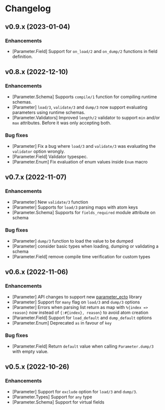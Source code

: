 # Changelog

## v0.9.x (2023-01-04)

### Enhancements

* [Parameter.Field] Support for `on_load/2` and `on_dump/2` functions in field definition.

## v0.8.x (2022-12-10)

### Enhancements

* [Parameter.Schema] Supports `compile/1` function for compiling runtime schemas.
* [Parameter] `load/3`, `validate/3` and `dump/3` now support evaluating parameters using runtime schemas.
* [Parameter.Validators] Improved `length/2` validator to support `min` and/or `max` attributes. Before it was only accepting both.

### Bug fixes
* [Parameter] Fix a bug where `load/3` and `validate/3` was evaluating the `validator` option wrongly.
* [Parameter.Field] Validator typespec.
* [Parameter.Enum] Fix evaluation of enum values inside `Enum` macro

## v0.7.x (2022-11-07)

### Enhancements

* [Parameter] New `validate/3` function
* [Parameter] Supports for `load/3` parsing maps with atom keys
* [Parameter.Schema] Supports for `fields_required` module attribute on schema

### Bug fixes

* [Parameter] `dump/3` function to load the value to be dumped
* [Parameter] consider basic types when loading, dumping or validating a schema
* [Parameter.Field] remove compile time verification for custom types

## v0.6.x (2022-11-06)

### Enhancements

  * [Parameter] API changes to support new [parameter_ecto](https://github.com/phcurado/parameter_ecto) library
  * [Parameter] Support for `many` flag on  `load/3` and `dump/3` options
  * [Parameter] Errors when parsing list return as map with `%{index => reason}` now instead of `{:#{index}, reason}` to avoid atom creation
  * [Parameter.Field] Support for `load_default` and `dump_default` options
  * [Parameter.Enum] Deprecated `as` in favour of `key`

### Bug fixes

  * [Parameter.Field] Return `default` value when calling `Parameter.dump/3` with empty value.

## v0.5.x (2022-10-26)

### Enhancements

  * [Parameter] Support for `exclude` option for `load/3` and `dump/3`.
  * [Parameter.Types] Support for `any` type
  * [Parameter.Schema] Support for virtual fields